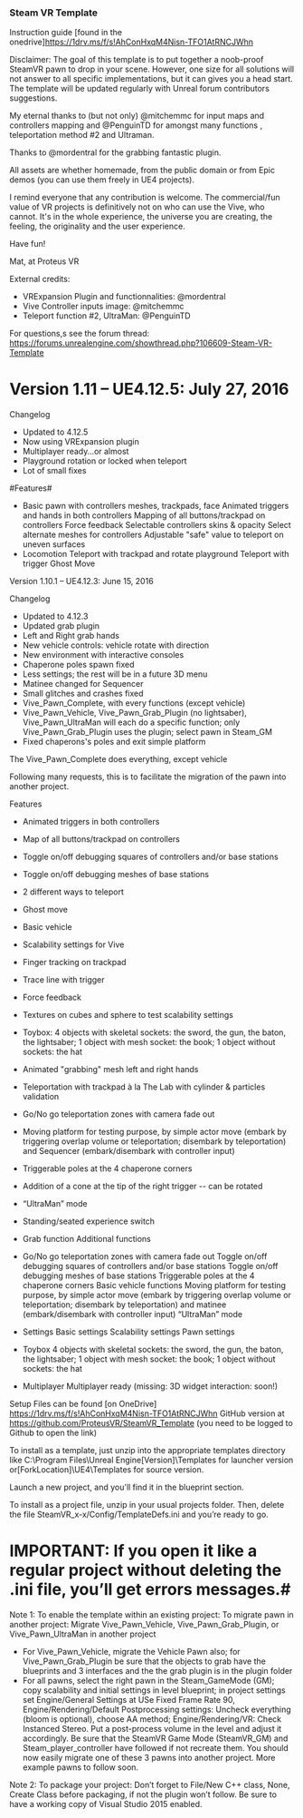 ﻿### Steam VR Template ###

Instruction guide [found in the onedrive]https://1drv.ms/f/s!AhConHxqM4Nisn-TFO1AtRNCJWhn

Disclaimer: The goal of this template is to put together a noob-proof SteamVR pawn to drop in your scene. However, one size for all solutions will not answer to all specific implementations, but it can gives you a head start. The template will be updated regularly with Unreal forum contributors suggestions. 

My eternal thanks to (but not only) @mitchemmc for input maps and controllers mapping and @PenguinTD for amongst many functions , teleportation method #2 and Ultraman.

Thanks to @mordentral for the grabbing fantastic plugin.

All assets are whether homemade, from the public domain or from Epic demos (you can use them freely in UE4 projects).

I remind everyone that any contribution is welcome. The commercial/fun value of VR projects is definitively not on who can use the Vive, who cannot. It's in the whole experience, the universe you are creating, the feeling, the originality and the user experience.

Have fun!

Mat, at Proteus VR


External credits:
* VRExpansion Plugin and functionnalities: @mordentral
* Vive Controller inputs image: @mitchemmc
* Teleport function #2, UltraMan: @PenguinTD

For questions,s see the forum thread: https://forums.unrealengine.com/showthread.php?106609-Steam-VR-Template 

# Version 1.11 – UE4.12.5: July 27, 2016 #

Changelog

* Updated to 4.12.5
* Now using VRExpansion plugin
* Multiplayer ready…or almost
* Playground rotation or locked when teleport
* Lot of small fixes

#Features#

* Basic pawn with controllers meshes, trackpads, face
Animated triggers and hands in both controllers
Mapping of all buttons/trackpad on controllers
Force feedback
Selectable controllers skins & opacity
Select alternate meshes for controllers
Adjustable "safe" value to teleport on uneven surfaces
* Locomotion
Teleport with trackpad and rotate playground
Teleport with trigger
Ghost Move

Version 1.10.1 – UE4.12.3: June 15, 2016

Changelog

* Updated to 4.12.3
* Updated grab plugin
* Left and Right grab hands
* New vehicle controls: vehicle rotate with direction
* New environment with interactive consoles
* Chaperone poles spawn fixed
* Less settings; the rest will be in a future 3D menu
* Matinee changed for Sequencer
* Small glitches and crashes fixed
* Vive_Pawn_Complete, with every functions (except vehicle)
* Vive_Pawn_Vehicle, Vive_Pawn_Grab_Plugin (no lightsaber), Vive_Pawn_UltraMan will each do a specific function; only Vive_Pawn_Grab_Plugin uses the plugin; select pawn in Steam_GM
* Fixed chaperons's poles and exit simple platform

The Vive_Pawn_Complete does everything, except vehicle

Following many requests, this is to facilitate the migration of the pawn into another project.

Features

* Animated triggers in both controllers
* Map of all buttons/trackpad on controllers
* Toggle on/off debugging squares of controllers and/or base stations
* Toggle on/off debugging meshes of base stations
* 2 different ways to teleport
* Ghost move
* Basic vehicle
* Scalability settings for Vive
* Finger tracking on trackpad
* Trace line with trigger
* Force feedback
* Textures on cubes and sphere to test scalability settings
* Toybox: 4 objects with skeletal sockets: the sword, the gun, the baton, the lightsaber; 1 object with mesh socket: the book; 1 object without sockets: the hat
* Animated "grabbing" mesh left and right hands
* Teleportation with trackpad à la The Lab with cylinder & particles validation
* Go/No go teleportation zones with camera fade out
* Moving platform for testing purpose, by simple actor move (embark by triggering overlap volume or teleportation; disembark by teleportation) and Sequencer (embark/disembark with controller input)
* Triggerable poles at the 4 chaperone corners
* Addition of a cone at the tip of the right trigger -- can be rotated
* “UltraMan” mode
* Standing/seated experience switch

* Grab function
Additional functions
* Go/No go teleportation zones with camera fade out
Toggle on/off debugging squares of controllers and/or base stations
Toggle on/off debugging meshes of base stations
Triggerable poles at the 4 chaperone corners
Basic vehicle functions
Moving platform for testing purpose, by simple actor move (embark by triggering overlap volume or teleportation; disembark by teleportation) and matinee (embark/disembark with controller input)
“UltraMan” mode
* Settings
Basic settings
Scalability settings
Pawn settings
* Toybox
4 objects with skeletal sockets: the sword, the gun, the baton, the lightsaber; 1 object with mesh socket: the book; 1 object without sockets: the hat
* Multiplayer
Multiplayer ready (missing: 3D widget interaction: soon!)


Setup
Files can be found [on OneDrive] https://1drv.ms/f/s!AhConHxqM4Nisn-TFO1AtRNCJWhn
GitHub version at https://github.com/ProteusVR/SteamVR_Template (you need to be logged to Github to open the link) 

To install as a template, just unzip into the appropriate templates directory like C:\Program Files\Unreal Engine[Version]\Templates for launcher version or[ForkLocation]\UE4\Templates for source version. 

Launch a new project, and you'll find it in the blueprint section.

To install as a project file, unzip in your usual projects folder. Then, delete the file SteamVR_x-x/Config/TemplateDefs.ini and you’re ready to go.

# IMPORTANT: If you open it like a regular project without deleting the .ini file, you’ll get errors messages.#

Note 1: To enable the template within an existing project:
To migrate pawn in another project:
Migrate Vive_Pawn_Vehicle, Vive_Pawn_Grab_Plugin, or Vive_Pawn_UltraMan in another project
* For Vive_Pawn_Vehicle, migrate the Vehicle Pawn also; for Vive_Pawn_Grab_Plugin be sure that the objects to grab have the blueprints and 3 interfaces and the the grab plugin is in the plugin folder
* For all pawns, select the right pawn in the Steam_GameMode (GM); copy scalability and initial settings in level blueprint; in project settings set Engine/General Settings at USe Fixed Frame Rate 90, Engine/Rendering/Default Postprocessing settings: Uncheck everything (bloom is optional), choose AA method; Engine/Rendering/VR: Check Instanced Stereo. Put a post-process volume in the level and adjust it accordingly. Be sure that the SteamVR Game Mode (SteamVR_GM) and Steam_player_controller have followed if not recreate them.
You should now easily migrate one of these 3 pawns into another project. More example pawns to follow soon.

Note 2: To package your project:
Don’t forget to File/New C++ class, None, Create Class before packaging, if not the plugin won’t follow. Be sure to have a working copy of Visual Studio 2015 enabled.